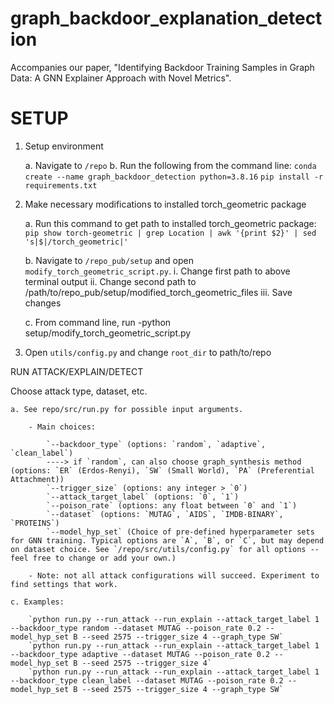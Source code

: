 # graph_backdoor_explanation_detection
Accompanies our paper, "Identifying Backdoor Training Samples in Graph Data: A GNN Explainer Approach with Novel Metrics".


# SETUP

1. Setup environment

	a. Navigate to `/repo`
	b. Run the following from the command line:
		`conda create --name graph_backdoor_detection python=3.8.16`
		`pip install -r requirements.txt`

2. Make necessary modifications to installed torch_geometric package

	a. Run this command to get path to installed torch_geometric package: 
		`pip show torch-geometric | grep Location | awk '{print $2}' | sed 's|$|/torch_geometric|'`

	b. Navigate to `/repo_pub/setup` and open `modify_torch_geometric_script.py`. 
		i. Change first path to above terminal output
		ii. Change second path to /path/to/repo_pub/setup/modified_torch_geometric_files
		iii. Save changes
	
	c. From command line, run 
		-python setup/modify_torch_geometric_script.py
	

3. Open `utils/config.py` and change `root_dir` to path/to/repo


RUN ATTACK/EXPLAIN/DETECT

Choose attack type, dataset, etc.

	a. See repo/src/run.py for possible input arguments.

		- Main choices:

			`--backdoor_type` (options: `random`, `adaptive`, `clean_label`)
			----> if `random`, can also choose graph_synthesis method (options: `ER` (Erdos-Renyi), `SW` (Small World), `PA` (Preferential Attachment)) 
			`--trigger_size` (options: any integer > `0`)
			`--attack_target_label` (options: `0`, `1`)
			`--poison_rate` (options: any float between `0` and `1`)
			`--dataset` (options: `MUTAG`, `AIDS`, `IMDB-BINARY`, `PROTEINS`)
			`--model_hyp_set` (Choice of pre-defined hyperparameter sets for GNN training. Typical options are `A`, `B`, or `C`, but may depend on dataset choice. See `/repo/src/utils/config.py` for all options -- feel free to change or add your own.)
   
		- Note: not all attack configurations will succeed. Experiment to find settings that work.

	c. Examples:

		`python run.py --run_attack --run_explain --attack_target_label 1 --backdoor_type random --dataset MUTAG --poison_rate 0.2 --model_hyp_set B --seed 2575 --trigger_size 4 --graph_type SW`
		`python run.py --run_attack --run_explain --attack_target_label 1 --backdoor_type adaptive --dataset MUTAG --poison_rate 0.2 --model_hyp_set B --seed 2575 --trigger_size 4`
		`python run.py --run_attack --run_explain --attack_target_label 1 --backdoor_type clean_label --dataset MUTAG --poison_rate 0.2 --model_hyp_set B --seed 2575 --trigger_size 4 --graph_type SW`

